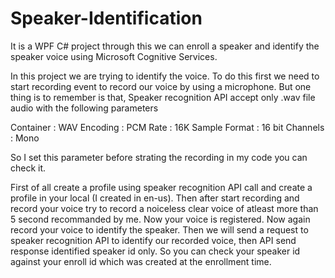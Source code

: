 # Speaker-Identification
It is a WPF C# project through this we can enroll a speaker and identify the speaker voice using Microsoft Cognitive Services.


In this project we are trying to identify the voice. To do this first we need to start recording event to record our voice by using a microphone. But one thing is to remember is that, Speaker recognition API accept only .wav file audio with the following parameters

Container	    : WAV
Encoding	    : PCM
Rate	        : 16K
Sample Format	: 16 bit
Channels	    : Mono

So I set this parameter before strating the recording in my code you can check it. 

First of all create a profile using speaker recognition API call and create a profile in your local (I created in en-us). Then after start recording and record your voice try to record a noiceless clear voice of atleast more than 5 second recommanded by me. Now your voice is registered. Now again record your voice to identify the speaker. Then we will send a request to speaker recognition API to identify our recorded voice, then API send response identified speaker id only. So you can check your speaker id against your enroll id which was created at the enrollment time.  

